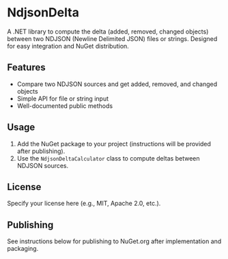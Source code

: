# NdjsonDelta

A .NET library to compute the delta (added, removed, changed objects) between two NDJSON (Newline Delimited JSON) files or strings. Designed for easy integration and NuGet distribution.

## Features
- Compare two NDJSON sources and get added, removed, and changed objects
- Simple API for file or string input
- Well-documented public methods

## Usage
1. Add the NuGet package to your project (instructions will be provided after publishing).
2. Use the `NdjsonDeltaCalculator` class to compute deltas between NDJSON sources.

## License
Specify your license here (e.g., MIT, Apache 2.0, etc.).

## Publishing
See instructions below for publishing to NuGet.org after implementation and packaging.
